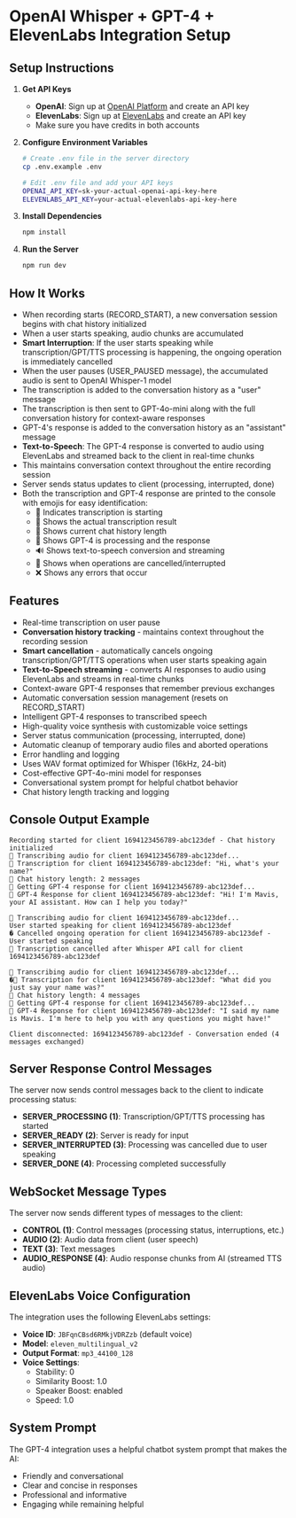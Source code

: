# OpenAI Whisper + GPT-4 + ElevenLabs Integration Setup

## Setup Instructions

1. **Get API Keys**
   - **OpenAI**: Sign up at [OpenAI Platform](https://platform.openai.com) and create an API key
   - **ElevenLabs**: Sign up at [ElevenLabs](https://elevenlabs.io) and create an API key
   - Make sure you have credits in both accounts

2. **Configure Environment Variables**
   ```bash
   # Create .env file in the server directory
   cp .env.example .env
   
   # Edit .env file and add your API keys
   OPENAI_API_KEY=sk-your-actual-openai-api-key-here
   ELEVENLABS_API_KEY=your-actual-elevenlabs-api-key-here
   ```

3. **Install Dependencies**
   ```bash
   npm install
   ```

4. **Run the Server**
   ```bash
   npm run dev
   ```

## How It Works

- When recording starts (RECORD_START), a new conversation session begins with chat history initialized
- When a user starts speaking, audio chunks are accumulated
- **Smart Interruption**: If the user starts speaking while transcription/GPT/TTS processing is happening, the ongoing operation is immediately cancelled
- When the user pauses (USER_PAUSED message), the accumulated audio is sent to OpenAI Whisper-1 model
- The transcription is added to the conversation history as a "user" message
- The transcription is then sent to GPT-4o-mini along with the full conversation history for context-aware responses
- GPT-4's response is added to the conversation history as an "assistant" message
- **Text-to-Speech**: The GPT-4 response is converted to audio using ElevenLabs and streamed back to the client in real-time chunks
- This maintains conversation context throughout the entire recording session
- Server sends status updates to client (processing, interrupted, done)
- Both the transcription and GPT-4 response are printed to the console with emojis for easy identification:
  - 🎤 Indicates transcription is starting
  - 📝 Shows the actual transcription result
  - 💬 Shows current chat history length
  - 🤖 Shows GPT-4 is processing and the response
  - 🔊 Shows text-to-speech conversion and streaming
  - 🚫 Shows when operations are cancelled/interrupted
  - ❌ Shows any errors that occur

## Features

- Real-time transcription on user pause
- **Conversation history tracking** - maintains context throughout the recording session
- **Smart cancellation** - automatically cancels ongoing transcription/GPT/TTS operations when user starts speaking again
- **Text-to-Speech streaming** - converts AI responses to audio using ElevenLabs and streams in real-time chunks
- Context-aware GPT-4 responses that remember previous exchanges
- Automatic conversation session management (resets on RECORD_START)
- Intelligent GPT-4 responses to transcribed speech
- High-quality voice synthesis with customizable voice settings
- Server status communication (processing, interrupted, done)
- Automatic cleanup of temporary audio files and aborted operations
- Error handling and logging
- Uses WAV format optimized for Whisper (16kHz, 24-bit)
- Cost-effective GPT-4o-mini model for responses
- Conversational system prompt for helpful chatbot behavior
- Chat history length tracking and logging

## Console Output Example

```
Recording started for client 1694123456789-abc123def - Chat history initialized
🎤 Transcribing audio for client 1694123456789-abc123def...
📝 Transcription for client 1694123456789-abc123def: "Hi, what's your name?"
💬 Chat history length: 2 messages
🤖 Getting GPT-4 response for client 1694123456789-abc123def...
🤖 GPT-4 Response for client 1694123456789-abc123def: "Hi! I'm Mavis, your AI assistant. How can I help you today?"

🎤 Transcribing audio for client 1694123456789-abc123def...
User started speaking for client 1694123456789-abc123def
� Cancelled ongoing operation for client 1694123456789-abc123def - User started speaking
🚫 Transcription cancelled after Whisper API call for client 1694123456789-abc123def

🎤 Transcribing audio for client 1694123456789-abc123def...
�📝 Transcription for client 1694123456789-abc123def: "What did you just say your name was?"
💬 Chat history length: 4 messages
🤖 Getting GPT-4 response for client 1694123456789-abc123def...
🤖 GPT-4 Response for client 1694123456789-abc123def: "I said my name is Mavis. I'm here to help you with any questions you might have!"

Client disconnected: 1694123456789-abc123def - Conversation ended (4 messages exchanged)
```

## Server Response Control Messages

The server now sends control messages back to the client to indicate processing status:

- **SERVER_PROCESSING (1)**: Transcription/GPT/TTS processing has started
- **SERVER_READY (2)**: Server is ready for input
- **SERVER_INTERRUPTED (3)**: Processing was cancelled due to user speaking
- **SERVER_DONE (4)**: Processing completed successfully

## WebSocket Message Types

The server now sends different types of messages to the client:

- **CONTROL (1)**: Control messages (processing status, interruptions, etc.)
- **AUDIO (2)**: Audio data from client (user speech)
- **TEXT (3)**: Text messages
- **AUDIO_RESPONSE (4)**: Audio response chunks from AI (streamed TTS audio)

## ElevenLabs Voice Configuration

The integration uses the following ElevenLabs settings:
- **Voice ID**: `JBFqnCBsd6RMkjVDRZzb` (default voice)
- **Model**: `eleven_multilingual_v2`
- **Output Format**: `mp3_44100_128`
- **Voice Settings**:
  - Stability: 0
  - Similarity Boost: 1.0
  - Speaker Boost: enabled
  - Speed: 1.0

## System Prompt

The GPT-4 integration uses a helpful chatbot system prompt that makes the AI:
- Friendly and conversational
- Clear and concise in responses
- Professional and informative
- Engaging while remaining helpful
